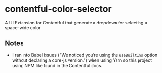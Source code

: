 # contentful-color-selector

A UI Extension for Contentful that generate a dropdown for selecting a space-wide color

## Notes

- I ran into Babel issues ("We noticed you're using the `useBuiltIns` option without declaring a core-js version.") when using Yarn so this project using NPM like found in the Contentful docs.